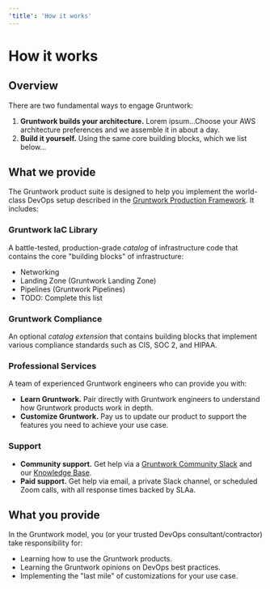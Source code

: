 ```yaml
---
'title': 'How it works'
---
```


# How it works

## Overview 
There are two fundamental ways to engage Gruntwork:
  1. **Gruntwork builds your architecture.** Lorem ipsum...Choose your AWS architecture preferences and we assemble it in about a day.
  2. **Build it yourself.** Using the same core building blocks, which we list below...

## What we provide

The Gruntwork product suite is designed to help you implement the world-class DevOps setup described in the [Gruntwork Production Framework](gruntwork-production-framework). It includes:

### Gruntwork IaC Library
A battle-tested, production-grade *catalog* of infrastructure code that contains the core "building blocks" of infrastructure:
  - Networking
  - Landing Zone (Gruntwork Landing Zone)
  - Pipelines (Gruntwork Pipelines)
  - TODO: Complete this list


### Gruntwork Compliance

An optional *catalog extension* that contains building blocks that implement various compliance standards such as CIS, SOC 2, and HIPAA.

### Professional Services
A team of experienced Gruntwork engineers who can provide you with:

  - **Learn Gruntwork.** Pair directly with Gruntwork engineers to understand how Gruntwork products work in depth.
  - **Customize Gruntwork.** Pay us to update our product to support the features you need to achieve your use case.
  
### Support
  - **Community support.** Get help via a [Gruntwork Community Slack](#) and our [Knowledge Base](#).
  - **Paid support.** Get help via email, a private Slack channel, or scheduled Zoom calls, with all response times backed by SLAa.

## What you provide

In the Gruntwork model, you (or your trusted DevOps consultant/contractor) take responsibility for:

- Learning how to use the Gruntwork products.
- Learning the Gruntwork opinions on DevOps best practices.
- Implementing the "last mile" of customizations for your use case.

<!-- ##DOCS-SOURCER-START
{"sourcePlugin":"Local File Copier","hash":"d715ce1fe69e22f83b643d084cc649c8"}
##DOCS-SOURCER-END -->

